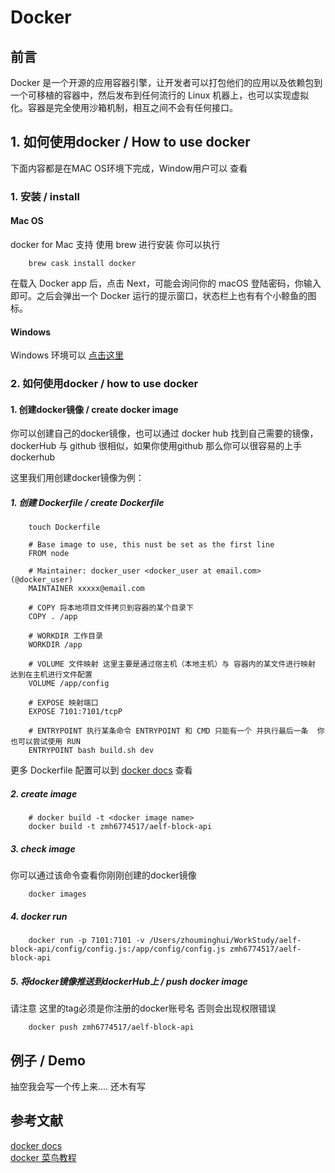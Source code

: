 # Docker

## 前言

Docker 是一个开源的应用容器引擎，让开发者可以打包他们的应用以及依赖包到一个可移植的容器中，然后发布到任何流行的 Linux 机器上，也可以实现虚拟化。容器是完全使用沙箱机制，相互之间不会有任何接口。

## 1. 如何使用docker / How to use docker

下面内容都是在MAC OS环境下完成，Window用户可以 查看

### 1. 安装 / install

#### Mac OS

docker for Mac 支持 使用 brew 进行安装 你可以执行 

```shell
    brew cask install docker
```

在载入 Docker app 后，点击 Next，可能会询问你的 macOS 登陆密码，你输入即可。之后会弹出一个 Docker 运行的提示窗口，状态栏上也有有个小鲸鱼的图标。

#### Windows

Windows 环境可以 [点击这里](http://www.runoob.com/docker/windows-docker-install.html)

### 2. 如何使用docker / how to use docker

#### 1. 创建docker镜像 / create docker image

你可以创建自己的docker镜像，也可以通过 docker hub 找到自己需要的镜像， dockerHub 与 github 很相似，如果你使用github 那么你可以很容易的上手dockerhub

这里我们用创建docker镜像为例：

##### 1. 创建 Dockerfile / create Dockerfile

```shell
    touch Dockerfile
```

```docker
    # Base image to use, this nust be set as the first line
    FROM node

    # Maintainer: docker_user <docker_user at email.com> (@docker_user)
    MAINTAINER xxxxx@email.com

    # COPY 将本地项目文件拷贝到容器的某个目录下
    COPY . /app

    # WORKDIR 工作目录
    WORKDIR /app

    # VOLUME 文件映射 这里主要是通过宿主机（本地主机）与 容器内的某文件进行映射 达到在主机进行文件配置
    VOLUME /app/config

    # EXPOSE 映射端口
    EXPOSE 7101:7101/tcpP

    # ENTRYPOINT 执行某条命令 ENTRYPOINT 和 CMD 只能有一个 并执行最后一条  你也可以尝试使用 RUN
    ENTRYPOINT bash build.sh dev
```

更多 Dockerfile 配置可以到 [docker docs](https://docs.docker.com/v17.09/engine/reference/builder/) 查看

##### 2. create image

```shell
    # docker build -t <docker image name>
    docker build -t zmh6774517/aelf-block-api
```

##### 3. check image

你可以通过该命令查看你刚刚创建的docker镜像

```shell
    docker images
```

##### 4. docker run

```shell
    docker run -p 7101:7101 -v /Users/zhouminghui/WorkStudy/aelf-block-api/config/config.js:/app/config/config.js zmh6774517/aelf-block-api
```

##### 5. 将docker镜像推送到dockerHub上 / push docker image

请注意 这里的tag必须是你注册的docker账号名 否则会出现权限错误

```shell
    docker push zmh6774517/aelf-block-api
```

## 例子 / Demo

抽空我会写一个传上来.... 还木有写

## 参考文献

[docker docs](https://docs.docker.com/) <br>
[docker 菜鸟教程](http://www.runoob.com/docker/docker-tutorial.html)